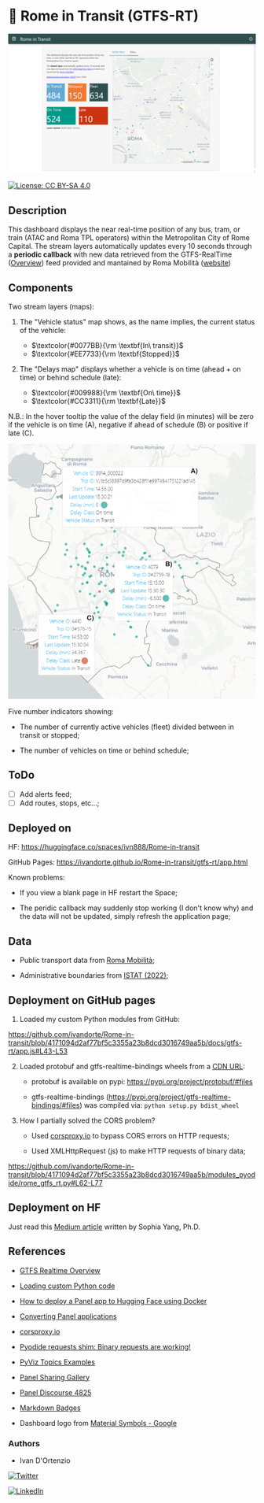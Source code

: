 # :trolleybus: Rome in Transit (GTFS-RT)

![img](https://raw.githubusercontent.com/ivandorte/Rome-in-transit/main/assets/dashboard.png)

[![License: CC BY-SA 4.0](https://img.shields.io/badge/License-CC%20BY--SA%204.0-lightgrey.svg)](https://creativecommons.org/licenses/by/4.0/)

## Description

This dashboard displays the near real-time position of any bus, tram, or train (ATAC and Roma TPL operators) within the Metropolitan City of Rome Capital. The stream layers automatically updates every 10 seconds through a **periodic callback** with new data retrieved from the GTFS-RealTime ([Overview](https://developers.google.com/transit/gtfs-realtime)) feed provided and mantained by Roma Mobilità ([website](https://romamobilita.it/))

## Components

Two stream layers (maps):

1. The "Vehicle status" map shows, as the name implies, the current status of the vehicle:
   - $\textcolor{#0077BB}{\rm \textbf{In\ transit}}$ 
   - $\textcolor{#EE7733}{\rm \textbf{Stopped}}$

2. The "Delays map" displays whether a vehicle is on time (ahead + on time) or behind schedule (late):
   - $\textcolor{#009988}{\rm \textbf{On\ time}}$
   - $\textcolor{#CC3311}{\rm \textbf{Late}}$

N.B.: In the hover tooltip the value of the delay field (in minutes) will be zero if the vehicle is on time (A), negative if ahead of schedule (B) or positive if late (C).

![img](https://raw.githubusercontent.com/ivandorte/Rome-in-transit/main/assets/delay.png)

Five number indicators showing:

- The number of currently active vehicles (fleet) divided between in transit or stopped;

- The number of vehicles on time or behind schedule;

## ToDo

- [ ] Add alerts feed;
- [ ] Add routes, stops, etc...;

## Deployed on

HF: https://huggingface.co/spaces/ivn888/Rome-in-transit

GitHub Pages: https://ivandorte.github.io/Rome-in-transit/gtfs-rt/app.html

Known problems:

- If you view a blank page in HF restart the Space;

- The peridic callback may suddenly stop working (I don't know why) and the data will not be updated, simply refresh the application page;

## Data 

- Public transport data from [Roma Mobilità](https://romamobilita.it/it/tecnologie);

- Administrative boundaries from [ISTAT (2022)](https://www.istat.it/it/archivio/222527);

## Deployment on GitHub pages

1. Loaded my custom Python modules from GitHub:

https://github.com/ivandorte/Rome-in-transit/blob/4171094d2af77bf5c3355a23b8dcd3016749aa5b/docs/gtfs-rt/app.js#L43-L53

2. Loaded protobuf and gtfs-realtime-bindings wheels from a [CDN URL](https://cdn.jsdelivr.net):

   - protobuf is available on pypi: https://pypi.org/project/protobuf/#files

   - gtfs-realtime-bindings (https://pypi.org/project/gtfs-realtime-bindings/#files) was compiled via: `python setup.py bdist_wheel`

3. How I partially solved the CORS problem?

   - Used [corsproxy.io](https://corsproxy.io/) to bypass CORS errors on HTTP requests;

   - Used XMLHttpRequest (js) to make HTTP requests of binary data;

https://github.com/ivandorte/Rome-in-transit/blob/4171094d2af77bf5c3355a23b8dcd3016749aa5b/modules_pyodide/rome_gtfs_rt.py#L62-L77

## Deployment on HF

Just read this [Medium article](https://towardsdatascience.com/how-to-deploy-a-panel-app-to-hugging-face-using-docker-6189e3789718) written by Sophia Yang, Ph.D.

## References

- [GTFS Realtime Overview](https://developers.google.com/transit/gtfs-realtime)

- [Loading custom Python code](https://pyodide.org/en/stable/usage/loading-custom-python-code.html)

- [How to deploy a Panel app to Hugging Face using Docker](https://towardsdatascience.com/how-to-deploy-a-panel-app-to-hugging-face-using-docker-6189e3789718)

- [Converting Panel applications](https://panel.holoviz.org/how_to/wasm/convert.html)

- [corsproxy.io](https://corsproxy.io/)

- [Pyodide requests shim: Binary requests are working!](https://bartbroere.eu/2022/04/25/pyodide-requests-binary-works-update/)

- [PyViz Topics Examples](https://examples.pyviz.org/index.html)

- [Panel Sharing Gallery](https://awesome-panel.org/sharing_gallery)

- [Panel Discourse 4825](https://awesome-panel.org/sharing?app=MarcSkovMadsen%2Fdiscourse-4825-streaming-data)

- [Markdown Badges](https://github.com/Ileriayo/markdown-badges)

- Dashboard logo from [Material Symbols - Google](https://fonts.google.com/icons)

### Authors

- Ivan D'Ortenzio

[![Twitter](https://img.shields.io/badge/Twitter-%231DA1F2.svg?style=for-the-badge&logo=Twitter&logoColor=white)](https://twitter.com/ivanziogeo)

[![LinkedIn](https://img.shields.io/badge/linkedin-%230077B5.svg?style=for-the-badge&logo=linkedin&logoColor=white)](https://www.linkedin.com/in/ivan-d-ortenzio/)
